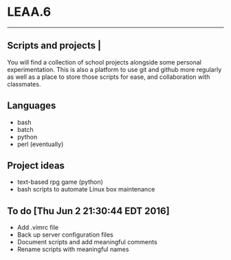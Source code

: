 # LEAA.6
------------------------------------------
Scripts and projects                    |
------------------------------------------
You will find a collection of school projects alongside some personal experimentation. This is also a platform to use git and github more regularly as well as a place to store those scripts for ease, and collaboration with classmates.

Languages
---------
* bash
* batch
* python
* perl (eventually)

Project ideas
--------------
* text-based rpg game (python)
* bash scripts to automate Linux box maintenance

To do [Thu Jun  2 21:30:44 EDT 2016]
-----------------------------------
* Add .vimrc file
* Back up server configuration files
* Document scripts and add meaningful comments
* Rename scripts with meaningful names

